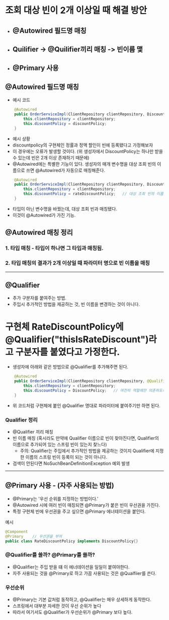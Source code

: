 # 조회 대상 빈이 2개 이상일 때 해결 방안
* ## @Autowired 필드명 매칭
* ## Quilifier -> @Quilifier끼리 매칭 -> 빈이름 맻
* ## @Primary 사용


## @Autowired 필드명 매칭
* 예시 코드
```java
    @Autowired
    public OrderServiceImpl(ClientRepository clientRepository, DiscountPolicy discountPolicy) {
        this.clientRepository = clientRepository;
        this.discountPolicy = discountPolicy;
    }
```
* 예시 상황 
 * discountpolicy의 구현체인 정률과 정액 할인이 빈에 등록됐다고 가정해보자
 * 이 경우에는 오류가 발생할 것이다. (위 생성자에서 DiscountPolicy는 하나만 받을 수 있는데 빈은 2개 이상 존재하기 때문에)
 * @Autowired에는 특별한 기능이 있다. 생성자의 매개 변수명을 대상 조회 빈의 이름으로 쓰면 @Autowired가 자동으로 매칭해준다.

```java
    @Autowired
    public OrderServiceImpl(ClientRepository clientRepository, DiscountPolicy rateDiscountPolicy) {
        this.clientRepository = clientRepository;
        this.discountPolicy = rateDiscountPolicy;   // 대상 조회 빈의 이름으로 변경.
    }
```
* 타입이 아닌 변수명을 바꿨는데, 대상 조회 빈과 매칭됐다. 
* 이것이 @Autowired가 가진 기능.

## @Autowired 매칭 정리
### 1. 타입 매칭  - 타입이 하나면 그 타입과 매칭됨.
### 2. 타입 매칭의 결과가 2개 이상일 때 파라미터 명으로 빈 이름을 매칭


-----------------------------------------------------
## @Qualifier
* 추가 구분자를 붙여주는 방법. 
* 주입시 추가적인 방법을 제공하는 것, 빈 이름을 변경하는 것이 아니다.

# 구현체 RateDiscountPolicy에 @Qualifier("thisIsRateDiscount")라고 구분자를 붙였다고 가정한다.
* 생성자에 아래와 같은 방법으로 @Qualifier를 추가해주면 된다.
```java
    @Autowired
    public OrderServiceImpl(ClientRepository clientRepository, @Qualifier("thisIsRateDiscount") DiscountPolicy DiscountPolicy) {
        this.clientRepository = clientRepository;
        this.discountPolicy = DiscountPolicy;   // 여전히 역할에만 의존하도록 둔다.
    }
```
* 위 코드처럼 구현체에 붙인 @Qualifier 명대로 파라미터에 붙여주기만 하면 된다.

### Qualifier 정리
* @Qualifier 끼리 매칭
* 빈 이름 매칭 (혹시라도 만약에 Qualifier 이름으로 빈이 찾아진다면, Qualifier의 이름으로 추가되어 있는 스프링 빈이 있는지 찾느다)
  * 주의: Qualifier는 주입에서 추가적인 방법을 제공하는 것이지 Qualifier에 지정한 이름의 스프링 빈이 등록이 되는 것이 아니다.
* 검색이 안된다면 NoSuchBeanDefinitionException 예외 발생


---------------------------------------------------------------
## @Primary 사용 - (자주 사용되는 방법)
* @Primary는 '우선 순위를 지정하는 방법이다.'
* @Autowired 시에 여러 빈이 매칭되면 @Primary가 붙은 빈이 우선권을 가진다.
* 특정 구현체 빈에 우선권을 주고 싶으면 @Primary 에너테이션을 붙인다.

예시 
```java
@Component
@Primary    // 우선권을 부여
public class RateDiscountPolicy implements DiscountPolicy{}
```

### @Qualifier를 쓸까? @Primary를 쓸까?
* @Qualifier는 주입 받을 떄 이 에너테이션을 일일이 붙여야한다.
* 자주 사용되는 것을 @Primary로 하고 가끔 사용되는 것은 @Qualfiier를 쓴다.

### 우선순위
* @Primary는 기본 값처럼 동작하고, @Qualifier는 매우 상세하게 동작한다.
* 스프링에서 대부분 자세한 것이 우선 순위가 높다
* 따라서 여기서도 @Qualifier가 우선순위가 @Primary 보다 높다.